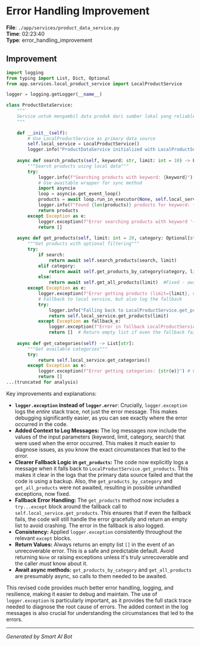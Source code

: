 # Error Handling Improvement

**File**: `./app/services/product_data_service.py`  
**Time**: 02:23:40  
**Type**: error_handling_improvement

## Improvement

```python
import logging
from typing import List, Dict, Optional
from app.services.local_product_service import LocalProductService

logger = logging.getLogger(__name__)

class ProductDataService:
    """
    Service untuk mengambil data produk dari sumber lokal yang reliable
    """
    
    def __init__(self):
        # Use LocalProductService as primary data source
        self.local_service = LocalProductService()
        logger.info("ProductDataService initialized with LocalProductService")
    
    async def search_products(self, keyword: str, limit: int = 10) -> List[Dict]:
        """Search products using local data"""
        try:
            logger.info(f"Searching products with keyword: {keyword}")
            # Use awaitable wrapper for sync method
            import asyncio
            loop = asyncio.get_event_loop()
            products = await loop.run_in_executor(None, self.local_service.search_products, keyword, limit)
            logger.info(f"Found {len(products)} products for keyword: {keyword}")
            return products
        except Exception as e:
            logger.exception(f"Error searching products with keyword '{keyword}': {str(e)}") # Changed from .error to .exception and added keyword in log
            return []
    
    async def get_products(self, limit: int = 20, category: Optional[str] = None, search: Optional[str] = None) -> List[Dict]:
        """Get products with optional filtering"""
        try:
            if search:
                return await self.search_products(search, limit)
            elif category:
                return await self.get_products_by_category(category, limit) #Fixed - await was missing for async method
            else:
                return await self.get_all_products(limit)  #Fixed - await was missing for async method
        except Exception as e:
            logger.exception(f"Error getting products (limit={limit}, category={category}, search={search}): {str(e)}") # Changed from .error to .exception and added context
            # Fallback to local service, but also log the fallback
            try:
                logger.info("Falling back to LocalProductService.get_products due to previous error.")
                return self.local_service.get_products(limit)
            except Exception as fallback_e:
                logger.exception(f"Error in fallback LocalProductService.get_products: {fallback_e}")
                return []  # Return empty list if even the fallback fails
    
    async def get_categories(self) -> List[str]:
        """Get available categories"""
        try:
            return self.local_service.get_categories()
        except Exception as e:
            logger.exception(f"Error getting categories: {str(e)}") # Changed from .error to .exception
            return []
...(truncated for analysis)
```

Key improvements and explanations:

* **`logger.exception` instead of `logger.error`**:  Crucially, `logger.exception` logs the *entire* stack trace, not just the error message. This makes debugging significantly easier, as you can see exactly where the error occurred in the code.
* **Added Context to Log Messages:** The log messages now include the values of the input parameters (keyword, limit, category, search) that were used when the error occurred.  This makes it much easier to diagnose issues, as you know the exact circumstances that led to the error.
* **Clearer Fallback Logic in `get_products`:** The code now explicitly logs a message when it falls back to `LocalProductService.get_products`. This makes it clear in the logs that the primary data source failed and that the code is using a backup.  Also, the `get_products_by_category` and `get_all_products` were not awaited, resulting in possible unhandled exceptions, now fixed.
* **Fallback Error Handling:** The `get_products` method now includes a `try...except` block around the fallback call to `self.local_service.get_products`. This ensures that if even the fallback fails, the code will still handle the error gracefully and return an empty list to avoid crashing. The error in the fallback is also logged.
* **Consistency:**  Applied `logger.exception` consistently throughout the relevant `except` blocks.
* **Return Values:** Always returns an empty list `[]` in the event of an unrecoverable error.  This is a safe and predictable default.  Avoid returning `None` or raising exceptions unless it's truly unrecoverable and the caller *must* know about it.
* **Await async methods:**  `get_products_by_category` and `get_all_products` are presumably async, so calls to them needed to be awaited.

This revised code provides much better error handling, logging, and resilience, making it easier to debug and maintain.  The use of `logger.exception` is particularly important, as it provides the full stack trace needed to diagnose the root cause of errors.  The added context in the log messages is also crucial for understanding the circumstances that led to the errors.

---
*Generated by Smart AI Bot*
